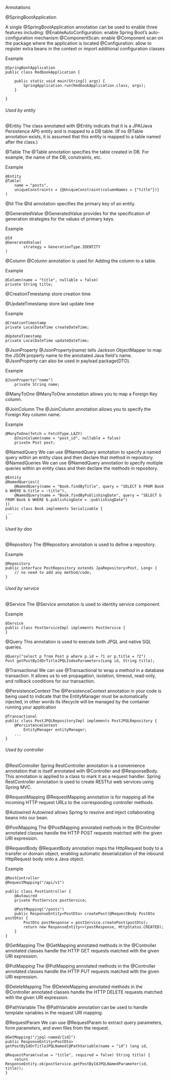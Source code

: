 Annotations

@SpringBootApplication

A single @SpringBootApplication annotation can be used to enable three features including:
@EnableAutoConfiguration: enable Spring Boot’s auto-configuration mechanism
@ComponentScan: enable @Component scan on the package where the application is located
@Configuration: allow to register extra beans in the context or import additional configuration classes

Example
```
@SpringBootApplication
public class RedbookApplication {

	public static void main(String[] args) {
		SpringApplication.run(RedbookApplication.class, args);
	}

}
```

###### Used by entity
@Entity
The class annotated with @Entity indicats that it is a JPA(Java Persistence API) entity and is mapped to a DB table. (If no @Table  annotation exists, it is assumed that this entity is mapped to a table named after the class.)

@Table
The @Table annotation specifies the table created in DB. For example, the name of the DB, constraints, etc.

Example
```
@Entity
@Table(
    name = "posts",
    uniqueConstraints = {@UniqueConstraint(columnNames = {"title"})}
)
```

@Id
The @Id annotation specifies the primary key of an entity. 

@GeneratedValue
@GeneratedValue provides for the specification of generation strategies for the values of primary keys.

Example
```
@Id
@GeneratedValue(
        strategy = GenerationType.IDENTITY
)
```

@Column
@Column annotation is used for Adding the column to a table.

Example
```
@Column(name = "title", nullable = false)
private String title;
```

@CreationTimestamp
store creation time

@UpdateTimestamp
store last update time

Example
```
@CreationTimestamp
private LocalDateTime createDateTime;

@UpdateTimestamp
private LocalDateTime updateDateTime;
```

@JsonProperty
@JsonProperty(name) tells Jackson ObjectMapper to map the JSON property name to the annotated Java field's name.
@JsonProperty can also be used in payload package(DTO). 

Example
```
@JsonProperty("name")
    private String name;
```

@ManyToOne
@ManyToOne annotation allows you to map a Foreign Key column. 

@JoinColumn
The @JoinColumn annotation allows you to specify the Foreign Key column name. 

Example
```
@ManyToOne(fetch = FetchType.LAZY)
    @JoinColumn(name = "post_id", nullable = false)
    private Post post;
```

@NamedQuery
We can use @NamedQuery annotation to specify a named query within an entity class and then declare that method in repository.
@NamedQueries
We can use @NamedQuery annotation to specify multiple queries within an entity class and then declare the methods in repository.

```
@Entity
@NamedQueries({
	@NamedQuery(name = "Book.findByTitle", query = "SELECT b FROM Book b WHERE b.title = :title"),
 	@NamedQuery(name = "Book.findByPublishingDate", query = "SELECT b FROM Book b WHERE b.publishingDate = :publishingDate")
})
public class Book implements Serializable {
...
}
```

###### Used by dao

@Repository
The @Repository annotation is used to define a repository.

Example
```
@Repository
public interface PostRepository extends JpaRepository<Post, Long> {
    // no need to add any method/code;
}
```

###### Used by service

@Service
The @Service annotation is used to identity service component.

Example
```
@Service
public class PostServiceImpl implements PostService {
}
```

@Query
This annotation is used to execute both JPQL and native SQL queries.
```
@Query("select p from Post p where p.id = ?1 or p.title = ?2")
Post getPostByIdOrTitleJPQLIndexParameters(Long id, String title);
```

@Transactional
We can use @Transactional to wrap a method in a database transaction. It allows us to set propagation, isolation, timeout, read-only, and rollback conditions for our transaction.

@PersistenceContext
The @PersistenceContext annotation in your code is being used to indicate that the EntityManager must be automatically injected, in other words its lifecycle will be managed by the container running your application 
```
@Transactional
public class PostJPQLRepositoryImpl implements PostJPQLRepository {
	@PersistenceContext
    	EntityManager entityManager;
	...
}
```


###### Used by controller
@RestController
Spring RestController annotation is a convenience annotation that is itself annotated with @Controller and @ResponseBody. This annotation is applied to a class to mark it as a request handler. Spring RestController annotation is used to create RESTful web services using Spring MVC.

@RequestMapping
@RequestMapping annotation is for mapping all the incoming HTTP request URLs to the corresponding controller methods.

@Autowired
Autowired allows Spring to resolve and inject collaborating beans into our bean.

@PostMapping
The @PostMapping annotated methods in the @Controller annotated classes handle the HTTP POST requests matched with the given URI expression.

@RequestBody
@RequestBody annotation maps the HttpRequest body to a transfer or domain object, enabling automatic deserialization of the inbound HttpRequest body onto a Java object.

Example
```
@RestController
@RequestMapping("/api/v1")

public class PostController {
    @Autowired
    private PostService postService;

    @PostMapping("/posts")
    public ResponseEntity<PostDto> createPost(@RequestBody PostDto postDto) {
        PostDto postResponse = postService.createPost(postDto);
        return new ResponseEntity<>(postResponse, HttpStatus.CREATED);
    }
}
```
@GetMapping
The @GetMapping annotated methods in the @Controller annotated classes handle the HTTP GET requests matched with the given URI expression.

@PutMapping
The @PutMapping annotated methods in the @Controller annotated classes handle the HTTP PUT requests matched with the given URI expression.

@DeleteMapping
The @DeleteMapping annotated methods in the @Controller annotated classes handle the HTTP DELETE requests matched with the given URI expression.

@PathVariable
The @PathVariable annotation can be used to handle template variables in the request URI mapping.

@RequestParam
We can use @RequestParam to extract query parameters, form parameters, and even files from the request.
```
@GetMapping("/jpql-named/{id}")
public ResponseEntity<PostDto> getPostByIdOrTitleJPQLNamed(@PathVariable(name = "id") long id,
                                                           @RequestParam(value = "title", required = false) String title) {
    return ResponseEntity.ok(postService.getPostByIdJPQLNamedParameter(id, title));
}
```
